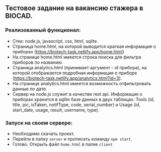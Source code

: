 ## Тестовое задание на вакансию стажера в BIOCAD.

### Реализованный функционал:

 - Стек: node.js, javascript, css, html, sqlite.
 - Страница home.html, на которой выводится краткая информация о приборах (https://biotech-task.netlify.app/home.html)
 - На странице home.html имеется строка поиска для фильтра приборов по названию.
 - Страница analytics.html (принимает аргумент - id прибора), на которой отображается подробная информация о приборе (https://biotech-task.netlify.app/analytics.html?id=3).
 - На странице analytics.html имеется возможность отфильтровать данные по дате.
 - Сервер на node.js служит в качестве rest api. Информация о приборах хранится в sqlite базе данных в двух таблицах: Tools (id, title, pic, isTaken, notifType, code, serial_number) и Usage (id, start_date, usage, result, username, type).

### Запуск на своем сервере:

 - Необходимо скачать проект.
 - Перейти в папку `server` и прописать команду `npm start`.
 - Готово. Открыть файл `home.html` в папке `client`
